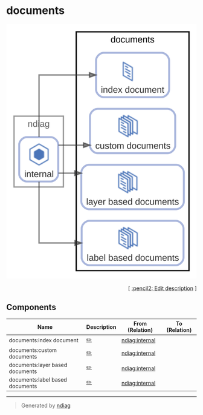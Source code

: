 # documents

![diagram](node-documents.svg)



<p align="right">
  [ <a href="../ndiag.descriptions/_node-documents.md">:pencil2: Edit description</a> ]
<p>

## Components

| Name | Description | From (Relation) | To (Relation) |
| --- | --- | --- | --- |
| documents:index document |  <a href="../ndiag.descriptions/_component-documents_index_document.md">:pencil2:</a> | [ndiag:internal](node-ndiag.md) |  |
| documents:custom documents |  <a href="../ndiag.descriptions/_component-documents_custom_documents.md">:pencil2:</a> | [ndiag:internal](node-ndiag.md) |  |
| documents:layer based documents |  <a href="../ndiag.descriptions/_component-documents_layer_based_documents.md">:pencil2:</a> | [ndiag:internal](node-ndiag.md) |  |
| documents:label based documents |  <a href="../ndiag.descriptions/_component-documents_label_based_documents.md">:pencil2:</a> | [ndiag:internal](node-ndiag.md) |  |


---

> Generated by [ndiag](https://github.com/k1LoW/ndiag)
